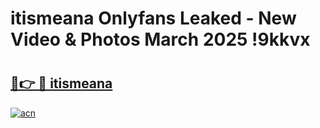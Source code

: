 # itismeana Onlyfans Leaked - New Video & Photos March 2025 !9kkvx

# <h2><a href="https://nqvrqc.iuczelnia.edu.pl?title=itismeana&ref=9kkvx">🔗👉 🔴 itismeana</a></h2>

[![acn](https://github.com/user-attachments/assets/0f9c940e-d8b0-45ae-aac7-cd30a18b3e1c)](https://nqvrqc.iuczelnia.edu.pl?title=itismeana&ref=9kkvx)

